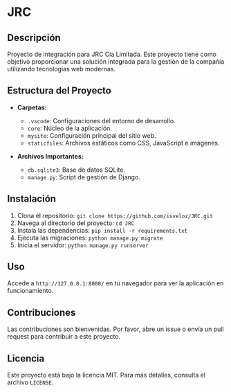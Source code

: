 # JRC

## Descripción
Proyecto de integración para JRC Cia Limitada. Este proyecto tiene como objetivo proporcionar una solución integrada para la gestión de la compañía utilizando tecnologías web modernas.

## Estructura del Proyecto
- **Carpetas:**
  - `.vscode`: Configuraciones del entorno de desarrollo.
  - `core`: Núcleo de la aplicación.
  - `mysite`: Configuración principal del sitio web.
  - `staticfiles`: Archivos estáticos como CSS, JavaScript e imágenes.

- **Archivos Importantes:**
  - `db.sqlite3`: Base de datos SQLite.
  - `manage.py`: Script de gestión de Django.

## Instalación
1. Clona el repositorio: `git clone https://github.com/isveloz/JRC.git`
2. Navega al directorio del proyecto: `cd JRC`
3. Instala las dependencias: `pip install -r requirements.txt`
4. Ejecuta las migraciones: `python manage.py migrate`
5. Inicia el servidor: `python manage.py runserver`

## Uso
Accede a `http://127.0.0.1:8000/` en tu navegador para ver la aplicación en funcionamiento.

## Contribuciones
Las contribuciones son bienvenidas. Por favor, abre un issue o envía un pull request para contribuir a este proyecto.

## Licencia
Este proyecto está bajo la licencia MIT. Para más detalles, consulta el archivo `LICENSE`.
